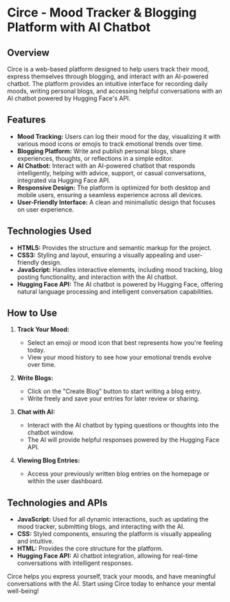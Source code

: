 # Circe - Mood Tracker & Blogging Platform with AI Chatbot

## Overview
Circe is a web-based platform designed to help users track their mood, express themselves through blogging, and interact with an AI-powered chatbot. The platform provides an intuitive interface for recording daily moods, writing personal blogs, and accessing helpful conversations with an AI chatbot powered by Hugging Face's API.

## Features
- **Mood Tracking:** Users can log their mood for the day, visualizing it with various mood icons or emojis to track emotional trends over time.
- **Blogging Platform:** Write and publish personal blogs, share experiences, thoughts, or reflections in a simple editor.
- **AI Chatbot:** Interact with an AI-powered chatbot that responds intelligently, helping with advice, support, or casual conversations, integrated via Hugging Face API.
- **Responsive Design:** The platform is optimized for both desktop and mobile users, ensuring a seamless experience across all devices.
- **User-Friendly Interface:** A clean and minimalistic design that focuses on user experience.

## Technologies Used
- **HTML5:** Provides the structure and semantic markup for the project.
- **CSS3:** Styling and layout, ensuring a visually appealing and user-friendly design.
- **JavaScript:** Handles interactive elements, including mood tracking, blog posting functionality, and interaction with the AI chatbot.
- **Hugging Face API:** The AI chatbot is powered by Hugging Face, offering natural language processing and intelligent conversation capabilities.




## How to Use
1. **Track Your Mood:**
   - Select an emoji or mood icon that best represents how you're feeling today.
   - View your mood history to see how your emotional trends evolve over time.

2. **Write Blogs:**
   - Click on the "Create Blog" button to start writing a blog entry.
   - Write freely and save your entries for later review or sharing.

3. **Chat with AI:**
   - Interact with the AI chatbot by typing questions or thoughts into the chatbot window.
   - The AI will provide helpful responses powered by the Hugging Face API.

4. **Viewing Blog Entries:**
   - Access your previously written blog entries on the homepage or within the user dashboard.
   
## Technologies and APIs
- **JavaScript:** Used for all dynamic interactions, such as updating the mood tracker, submitting blogs, and interacting with the AI.
- **CSS:** Styled components, ensuring the platform is visually appealing and intuitive.
- **HTML:** Provides the core structure for the platform.
- **Hugging Face API:** AI chatbot integration, allowing for real-time conversations with intelligent responses.

Circe helps you express yourself, track your moods, and have meaningful conversations with the AI. Start using Circe today to enhance your mental well-being!
